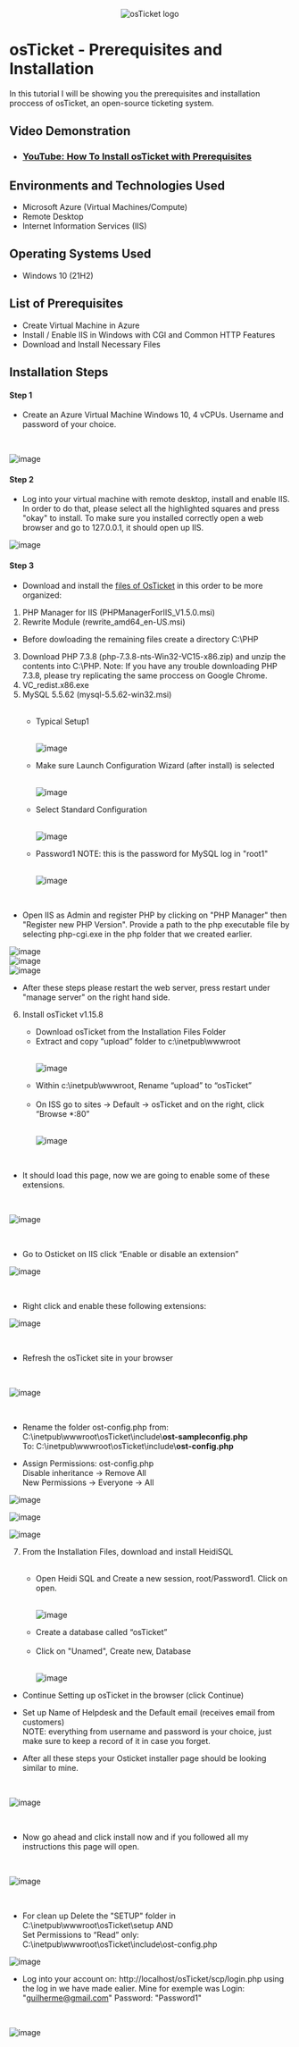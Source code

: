 <p align="center">
<img src="https://i.imgur.com/Clzj7Xs.png" alt="osTicket logo"/>
</p>

<h1>osTicket - Prerequisites and Installation</h1>
In this tutorial I will be showing you the prerequisites and installation proccess of osTicket, an open-source ticketing system.<br />





<h2>Video Demonstration</h2>

- ### [YouTube: How To Install osTicket with Prerequisites](https://www.youtube.com)

<h2>Environments and Technologies Used</h2>

<ul>
<li>Microsoft Azure (Virtual Machines/Compute)</li>
<li>Remote Desktop</li>
<li>Internet Information Services (IIS)</li>
</ul> 

<h2>Operating Systems Used </h2>

- Windows 10</b> (21H2)

<h2>List of Prerequisites</h2>

- Create Virtual Machine in Azure
- Install / Enable IIS in Windows with CGI and Common HTTP Features
- Download and Install Necessary Files

<h2>Installation Steps</h2>
<h4>Step 1</h4>
<p>
  <ul>
    <li>Create an Azure Virtual Machine Windows 10, 4 vCPUs. Username and password of your choice.</li>
    </ul> 
</p>
<br />

![image](https://github.com/cardosoguisilva/osticket-prereqs/assets/157248613/95dccdcf-c4be-47f9-aec2-267e28a66071)

<h4>Step 2</h4>
<p>
  <ul>
    <li> Log into your virtual machine with remote desktop, install and enable IIS. In order to do that, please select all the highlighted squares and press "okay" to install. To make sure you installed correctly open a web browser and go to 127.0.0.1, it should open up IIS.</li>
    </ul>
 
</p>


![image](https://github.com/cardosoguisilva/osticket-prereqs/assets/157248613/049cab92-0ae8-4c8c-b464-3be2bade7ef5)


<h4>Step 3</h4>

- Download and install the <a href="https://drive.google.com/drive/u/1/folders/1APMfNyfNzcxZC6EzdaNfdZsUwxWYChf6">files of OsTicket</a> in this order to be more organized:

<ol type="1" >
<li>PHP Manager for IIS (PHPManagerForIIS_V1.5.0.msi)</li>
<li>Rewrite Module (rewrite_amd64_en-US.msi)</li> </ol>

- Before dowloading the remaining files create a directory C:\PHP
<ol start="3" >
<li>Download PHP 7.3.8 (php-7.3.8-nts-Win32-VC15-x86.zip) and unzip the contents into C:\PHP. Note: If you have any trouble downloading PHP 7.3.8, please try replicating the same proccess on Google Chrome.</li>
<li>VC_redist.x86.exe</li>
<li>MySQL 5.5.62 (mysql-5.5.62-win32.msi)</li> 
<ul><br>
<li>Typical Setup1</li> <br>
  
  ![image](https://github.com/cardosoguisilva/osticket-prereqs/assets/157248613/abe6e6d1-bd25-44a1-bfed-4969be4f8729)
  
<li>Make sure Launch Configuration Wizard (after install) is selected</li><br>

![image](https://github.com/cardosoguisilva/osticket-prereqs/assets/157248613/a6bc73c2-2ef9-4f8b-8dd7-acbf350bd060)

<li>Select Standard Configuration</li><br>

![image](https://github.com/cardosoguisilva/osticket-prereqs/assets/157248613/e50fdc9c-b923-480d-acf1-dcbf39868747)

<li>Password1 NOTE: this is the password for MySQL log in "root1"</li><br>

![image](https://github.com/cardosoguisilva/osticket-prereqs/assets/157248613/eeee7485-f263-46de-b0e9-9cac105fbf87)
</ul>
</ol>
<br>

- Open IIS as Admin and register PHP by clicking on "PHP Manager" then "Register new PHP Version". Provide a path to the php executable file by selecting php-cgi.exe in the php folder that we created earlier. </p> 

![image](https://github.com/cardosoguisilva/osticket-prereqs/assets/157248613/0aeffeb9-f9fd-4422-be27-d7272385fc12)
<br>
![image](https://github.com/cardosoguisilva/osticket-prereqs/assets/157248613/0bf32214-250a-4704-847d-d05455f4f394)
<br>
![image](https://github.com/cardosoguisilva/osticket-prereqs/assets/157248613/4f2254bf-17ec-4c7d-b711-aac6ead8606f)


<p>
  <ul>
  <li>After these steps please restart the web server, press restart under "manage server" on the right hand side.</li> </ul> </p>

 <ol start="6">
<li>Install osTicket v1.15.8</li>
<ul>
<li>Download osTicket from the Installation Files Folder</li>
<li>Extract and copy “upload” folder to c:\inetpub\wwwroot</li><br>
  
  ![image](https://github.com/cardosoguisilva/osticket-prereqs/assets/157248613/be3ef338-14b7-485b-9e23-3ce39b24edf6)
<li>Within c:\inetpub\wwwroot, Rename “upload” to “osTicket” </li><br> 

<li>On ISS go to sites -> Default -> osTicket and on the right, click “Browse *:80”</li> <br>

![image](https://github.com/cardosoguisilva/osticket-prereqs/assets/157248613/b3dbc1eb-3e46-4843-a34d-36ed8d9a8b8d)

</ul>
</ol>
<br>

- It should load this page, now we are going to enable some of these extensions.
<br>

![image](https://github.com/cardosoguisilva/osticket-prereqs/assets/157248613/b8f5f4aa-a391-4569-bc6b-0c35963b4583)


<br>

- Go to Osticket on IIS click “Enable or disable an extension”<br>

![image](https://github.com/cardosoguisilva/osticket-prereqs/assets/157248613/442733ea-411e-497d-a4ec-1f8099884b03)

<br>

- Right click and enable these following extensions:<br>

![image](https://github.com/cardosoguisilva/osticket-prereqs/assets/157248613/f33f12e2-bdb2-4925-b816-7dddef2fefdf)

<br>

- Refresh the osTicket site in your browser
<br>

![image](https://github.com/cardosoguisilva/osticket-prereqs/assets/157248613/88c82eb0-3103-4957-b088-ba3535a70097)

<br>

- <p> Rename the folder ost-config.php from: C:\inetpub\wwwroot\osTicket\include\<b>ost-sampleconfig.php</b> <br>
  To: C:\inetpub\wwwroot\osTicket\include\<b>ost-config.php</b> </p>
 

- Assign Permissions: ost-config.php <br>
Disable inheritance -> Remove All <br>
New Permissions -> Everyone -> All

![image](https://github.com/cardosoguisilva/osticket-prereqs/assets/157248613/fc73daec-3207-4ee6-8243-19d3ede3894b)

![image](https://github.com/cardosoguisilva/osticket-prereqs/assets/157248613/1efa2622-1c78-4034-a2cc-e57a4b3d6c78)

![image](https://github.com/cardosoguisilva/osticket-prereqs/assets/157248613/0d61688b-fcd0-4643-bb57-189d87ba8c5e)


<ol start="7">
<li>From the Installation Files, download and install HeidiSQL</li> <br>

<ul>
<li>Open Heidi SQL and Create a new session, root/Password1. Click on open.</li>
  <br>
  
  ![image](https://github.com/cardosoguisilva/osticket-prereqs/assets/157248613/55fe518a-e473-4849-a2c0-b6783273310a)
  
<li>Create a database called “osTicket”</li> <br> 
<li>Click on "Unamed", Create new, Database</li>
<br>

![image](https://github.com/cardosoguisilva/osticket-prereqs/assets/157248613/56f6172d-ac90-44e7-b046-84d15e2a5d8a)

</ul>
</ol>


- Continue Setting up osTicket in the browser (click Continue) 
- Set up  Name of Helpdesk and the Default email (receives email from customers) <br>
NOTE: everything from username and password is your choice, just make sure to keep a record of it in case you forget.

- After all these steps your Osticket installer page should be looking similar to mine. 
<br>

![image](https://github.com/cardosoguisilva/osticket-prereqs/assets/157248613/c035d098-e7fb-4366-aaa0-324b9338b175)

<br>

- Now go ahead and click install now and if you followed all my instructions this page will open.

<br>
   
![image](https://github.com/cardosoguisilva/osticket-prereqs/assets/157248613/f9ad1af7-75e6-4778-8e77-7cd48fa8dfb0)

<br>

- For clean up Delete the "SETUP" folder in C:\inetpub\wwwroot\osTicket\setup AND <br>
Set Permissions to “Read” only: C:\inetpub\wwwroot\osTicket\include\ost-config.php

  
![image](https://github.com/cardosoguisilva/osticket-prereqs/assets/157248613/01973ec7-8029-41ff-a945-5e98131c04cf)


-  Log into your account on: http://localhost/osTicket/scp/login.php using the log in we have made ealier. Mine for exemple was Login: "guilherme@gmail.com" Password: "Password1"
  
<br>

![image](https://github.com/cardosoguisilva/osticket-prereqs/assets/157248613/a18784e2-a448-4d79-a639-2593bc6221eb)


<br />

